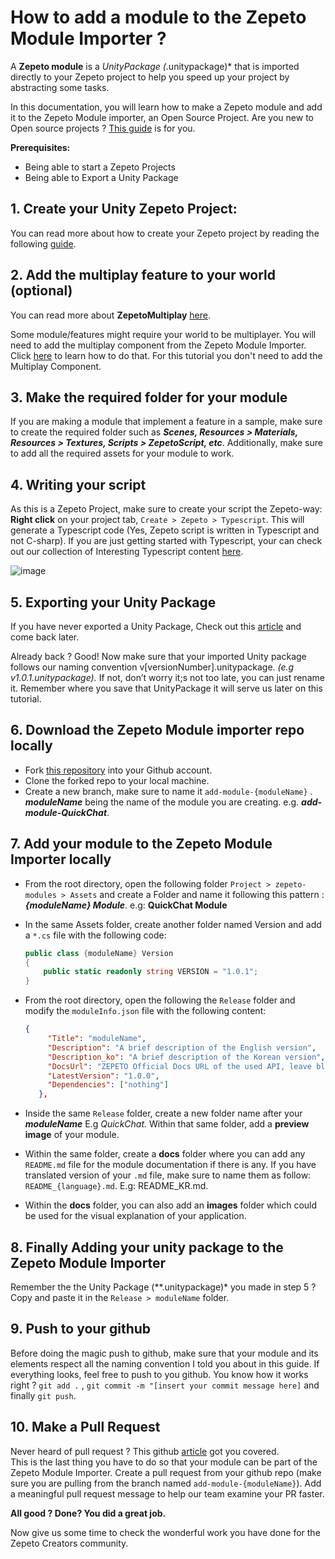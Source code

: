 # How to add a module to the Zepeto Module Importer ?

A **Zepeto module** is a *UnityPackage (*.unitypackage)* that is imported directly to your Zepeto project to help you speed up your project by abstracting some tasks.

In this documentation, you will learn how to make a Zepeto module and add it to the Zepeto Module importer, an Open Source Project. Are you new to Open source projects ? [This guide](https://opensource.guide) is for you.

**Prerequisites:**

- Being able to start a Zepeto Projects
- Being able to Export a Unity Package

## 1. **Create your Unity Zepeto Project:** 
    
You can read more about how to create your Zepeto project by reading the following [guide](https://docs.zepeto.me/studio-world/lang-ko/docs/welcome_zepeto_developers).
    
## 2. **Add the multiplay feature to your world (optional)**
You can read more about **ZepetoMultiplay** [here](https://docs.zepeto.me/studio-world/lang-ko/docs/multiplay_tutorial).

Some module/features might require your world to be multiplayer. You will need to add the multiplay component from the Zepeto Module Importer. Click [here](https://github.com/JasperGame/zepeto-modules) to learn how to do that. For this tutorial you don't need to add the Multiplay Component.

## 3. **Make the required folder for your module**
    
If you are making a module that implement a feature in a sample, make sure to create the required folder such as ***Scenes, Resources > Materials, Resources > Textures, Scripts > ZepetoScript, etc***. Additionally, make sure to add all the required assets for your module to work.
    
## 4. **Writing your script**
    
As this is a Zepeto Project, make sure to create your script the Zepeto-way: **Right click** on your project tab, `Create > Zepeto > Typescript`. This will generate a Typescript code (Yes, Zepeto script is written in Typescript and not C-sharp). If you are just getting started with Typescript, your can check out our collection of Interesting Typescript content [here](https://www.typescriptlang.org/docs/). 

![image](https://user-images.githubusercontent.com/131629767/235897562-11cd3677-af54-422c-a5b2-d05570ec6c75.png)

## 5. **Exporting your Unity Package**
    
If you have never exported a Unity Package, Check out this [article](https://docs.unity3d.com/2018.1/Documentation/Manual/HOWTO-exportpackage.html) and come back later.
    
Already back ? Good! Now make sure that your imported Unity package follows our naming convention v[versionNumber].unitypackage. *(e.g v1.0.1.unitypackage).* If not, don’t worry it;s not too late, you can just rename it. Remember where you save that UnityPackage it will serve us later on this tutorial.
    
## 6. **Download the Zepeto Module importer repo locally**
- Fork [this repository](https://github.com/JasperGame/zepeto-modules) into your Github account.
- Clone the forked repo to your local machine.
- Create a new branch, make sure to name it `add-module-{moduleName}` . ***moduleName***  being the name of the module you are creating. e.g. ***add-module-QuickChat***.
    
## 7. **Add your module to the Zepeto Module Importer locally**
- From the root directory, open the following folder `Project > zepeto-modules > Assets` and create a Folder and name it following this pattern : ***{moduleName} Module***. e.g: **QuickChat Module**
- In the same Assets folder, create another folder named Version and add a `*.cs` file with the following code:

    ```csharp
    public class {moduleName} Version
    {
        public static readonly string VERSION = "1.0.1";
    }
    ```

- From the root directory, open the following the `Release` folder and modify the `moduleInfo.json` file with the following content:

    ```json
    {
         "Title": "moduleName",
         "Description": "A brief description of the English version",
         "Description_ko": "A brief description of the Korean version",
         "DocsUrl": "ZEPETO Official Docs URL of the used API, leave blank if not present",
         "LatestVersion": "1.0.0",
         "Dependencies": ["nothing"]
       },
    ```

- Inside the same `Release` folder, create a new folder name after your ***moduleName*** E.g *QuickChat.* Within that same folder, add a **preview image** of your module.
- Within the same folder, create a **docs** folder where you can add any `README.md` file for the module documentation if there is any. If you have translated version of your `.md` file, make sure to name them as follow: `README_{language}.md`. E.g: README_KR.md.
- Within the **docs** folder, you can also add an **images** folder which could be used for the visual explanation of your application.

## 8. **Finally Adding your unity package to the Zepeto Module Importer**
   
Remember the the Unity Package (**.unitypackage)* you made in step 5 ? Copy and paste it in the `Release > moduleName` folder.
   
## 9. **Push to your github**
 
Before doing the magic push to github, make sure that your module and its elements respect all the naming convention I told you about in this guide. If everything looks, feel free to push to you github. You know how it works right ? `git add .` , `git commit -m "[insert your commit message here]` and finally `git push`.
   
## 10. **Make a Pull Request**
Never heard of pull request ? This github [article](https://docs.github.com/ko/pull-requests/collaborating-with-pull-requests/proposing-changes-to-your-work-with-pull-requests/creating-a-pull-request) got you covered.   
This is the last thing you have to do so that your module can be part of the Zepeto Module Importer. Create a pull request from your github repo (make sure you are pulling from the branch named `add-module-{moduleName}`). Add a meaningful pull request message to help our team examine your PR faster. 
   
**All good ? Done? You did a great job.**
   
Now give us some time to check the wonderful work you have done for the Zepeto Creators community.
